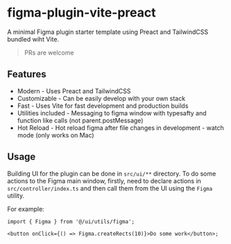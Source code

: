 # figma-plugin-vite-preact

A minimal Figma plugin starter template using Preact and TailwindCSS bundled wiht Vite.

> PRs are welcome

## Features

- Modern - Uses Preact and TailwindCSS
- Customizable - Can be easily develop with your own stack
- Fast - Uses Vite for fast development and production builds
- Utilities included - Messaging to figma window with typesafty and function like calls (not parent.postMessage)
- Hot Reload - Hot reload figma after file changes in development - watch mode (only works on Mac)

## Usage

Building UI for the plugin can be done in `src/ui/**` directory.
To do some actions to the Figma main window, firstly, need to declare actions in `src/controller/index.ts` and then call them from the UI using the `Figma` utility.

For example:

```tsx
import { Figma } from '@/ui/utils/figma';

<button onClick={() => Figma.createRects(10)}>Do some work</button>;
```
